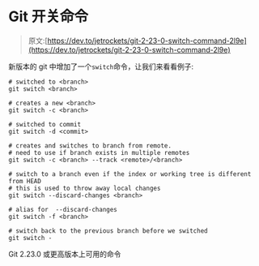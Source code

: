 # Git 开关命令

> 原文:[https://dev.to/jetrockets/git-2-23-0-switch-command-2l9e](https://dev.to/jetrockets/git-2-23-0-switch-command-2l9e)

新版本的 git
中增加了一个`switch`命令，让我们来看看例子:

```
# switched to <branch>
git switch <branch>

# creates a new <branch>
git switch -c <branch>

# switched to commit 
git switch -d <commit> 

# creates and switches to branch from remote. 
# need to use if branch exists in multiple remotes 
git switch -c <branch> --track <remote>/<branch> 

# switch to a branch even if the index or working tree is different from HEAD
# this is used to throw away local changes
git switch --discard-changes <branch>

# alias for  --discard-changes
git switch -f <branch> 

# switch back to the previous branch before we switched
git switch - 
```

Git 2.23.0 或更高版本上可用的命令
